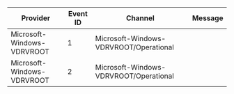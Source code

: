 Provider                    |  Event ID  |  Channel                                 |  Message
----------------------------|------------|------------------------------------------|---------
Microsoft-Windows-VDRVROOT  |  1         |  Microsoft-Windows-VDRVROOT/Operational  |
Microsoft-Windows-VDRVROOT  |  2         |  Microsoft-Windows-VDRVROOT/Operational  |